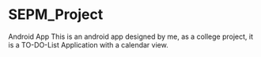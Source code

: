# SEPM_Project
Android App
This is an android app designed by me, as a college project, it is a TO-DO-List Application with a calendar view. 
